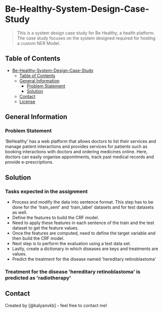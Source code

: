 # Be-Healthy-System-Design-Case-Study
>
> This is a system design case study for Be Healthy, a health platform. The case study focuses on the system designed required for hosting a custom NER Model.

## Table of Contents

- [Be-Healthy-System-Design-Case-Study](#be-healthy-system-design-case-study)
  - [Table of Contents](#table-of-contents)
  - [General Information](#general-information)
    - [Problem Statement](#problem-statement)
    - [Solution](#solution)
  - [Contact](#contact)
  - [License](#license)

## General Information

### Problem Statement

‘BeHealthy’ has a web platform that allows doctors to list their services and manage patient interactions and provides services for patients such as booking interactions with doctors and ordering medicines online. Here, doctors can easily organise appointments, track past medical records and provide e-prescriptions.

## Solution

### Tasks expected in the assignment

*  Process and modify the data into sentence format. This step has to be done for the 'train_sent' and ‘train_label’ datasets and for test datasets as well.
*  Define the features to build the CRF model.
*  Need to apply these features in each sentence of the train and the test dataset to get the feature values.
*  Once the features are computed, need to define the target variable and then build the CRF model.
*  Next step is to perform the evaluation using a test data set.
*  Lastly, create a dictionary in which diseases are keys and treatments are values.
*  Predict the treatment for the disease named 'hereditary retinoblastoma'

### Treatment for the disease 'hereditary retinoblastoma' is predicted as 'radiotherapy'

## Contact

Created by [@kalyanvkb] - feel free to contact me!
